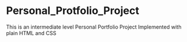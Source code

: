 # Personal_Protfolio_Project

This is an intermediate level Personal Portfolio Project Implemented with plain HTML and CSS 

